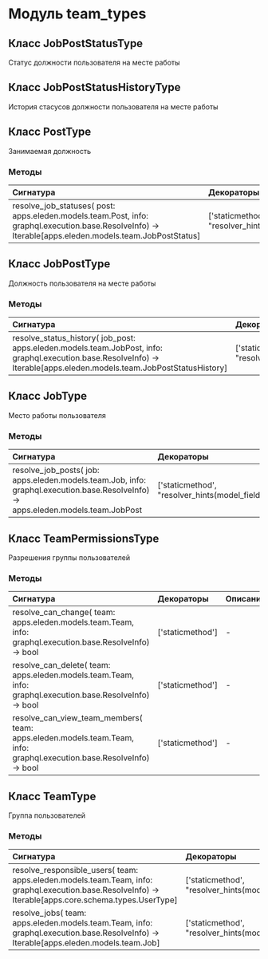 # Модуль team_types



## Класс JobPostStatusType

Статус должности пользователя на месте работы

## Класс JobPostStatusHistoryType

История стасусов должности пользователя на месте работы

## Класс PostType

Занимаемая должность

### Методы

| Сигнатура                                                                                                                                                  | Декораторы                                                     | Описание |
| :--------------------------------------------------------------------------------------------------------------------------------------------------------- | :------------------------------------------------------------- | :------- |
| resolve_job_statuses( post: apps.eleden.models.team.Post, info: graphql.execution.base.ResolveInfo) -&#62; Iterable[apps.eleden.models.team.JobPostStatus] | ['staticmethod', "resolver_hints(model_field='job_statuses')"] | -        |

## Класс JobPostType

Должность пользователя на месте работы

### Методы

| Сигнатура                                                                                                                                                                  | Декораторы                                                           | Описание |
| :------------------------------------------------------------------------------------------------------------------------------------------------------------------------- | :------------------------------------------------------------------- | :------- |
| resolve_status_history( job_post: apps.eleden.models.team.JobPost, info: graphql.execution.base.ResolveInfo) -&#62; Iterable[apps.eleden.models.team.JobPostStatusHistory] | ['staticmethod', "resolver_hints(model_field='status_history_set')"] | -        |

## Класс JobType

Место работы пользователя

### Методы

| Сигнатура                                                                                                                             | Декораторы                                                     | Описание |
| :------------------------------------------------------------------------------------------------------------------------------------ | :------------------------------------------------------------- | :------- |
| resolve_job_posts( job: apps.eleden.models.team.Job, info: graphql.execution.base.ResolveInfo) -&#62; apps.eleden.models.team.JobPost | ['staticmethod', "resolver_hints(model_field='job_post_set')"] | -        |

## Класс TeamPermissionsType

Разрешения группы пользователей

### Методы

| Сигнатура                                                                                                                | Декораторы       | Описание |
| :----------------------------------------------------------------------------------------------------------------------- | :--------------- | :------- |
| resolve_can_change( team: apps.eleden.models.team.Team, info: graphql.execution.base.ResolveInfo) -&#62; bool            | ['staticmethod'] | -        |
| resolve_can_delete( team: apps.eleden.models.team.Team, info: graphql.execution.base.ResolveInfo) -&#62; bool            | ['staticmethod'] | -        |
| resolve_can_view_team_members( team: apps.eleden.models.team.Team, info: graphql.execution.base.ResolveInfo) -&#62; bool | ['staticmethod'] | -        |

## Класс TeamType

Группа пользователей

### Методы

| Сигнатура                                                                                                                                                 | Декораторы                                                          | Описание |
| :-------------------------------------------------------------------------------------------------------------------------------------------------------- | :------------------------------------------------------------------ | :------- |
| resolve_responsible_users( team: apps.eleden.models.team.Team, info: graphql.execution.base.ResolveInfo) -&#62; Iterable[apps.core.schema.types.UserType] | ['staticmethod', "resolver_hints(model_field='responsible_users')"] | -        |
| resolve_jobs( team: apps.eleden.models.team.Team, info: graphql.execution.base.ResolveInfo) -&#62; Iterable[apps.eleden.models.team.Job]                  | ['staticmethod', "resolver_hints(model_field='job_set')"]           | -        |